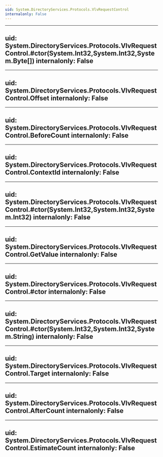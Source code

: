 ```yaml
---
uid: System.DirectoryServices.Protocols.VlvRequestControl
internalonly: False
---
```


---
uid: System.DirectoryServices.Protocols.VlvRequestControl.#ctor(System.Int32,System.Int32,System.Byte[])
internalonly: False
---

---
uid: System.DirectoryServices.Protocols.VlvRequestControl.Offset
internalonly: False
---

---
uid: System.DirectoryServices.Protocols.VlvRequestControl.BeforeCount
internalonly: False
---

---
uid: System.DirectoryServices.Protocols.VlvRequestControl.ContextId
internalonly: False
---

---
uid: System.DirectoryServices.Protocols.VlvRequestControl.#ctor(System.Int32,System.Int32,System.Int32)
internalonly: False
---

---
uid: System.DirectoryServices.Protocols.VlvRequestControl.GetValue
internalonly: False
---

---
uid: System.DirectoryServices.Protocols.VlvRequestControl.#ctor
internalonly: False
---

---
uid: System.DirectoryServices.Protocols.VlvRequestControl.#ctor(System.Int32,System.Int32,System.String)
internalonly: False
---

---
uid: System.DirectoryServices.Protocols.VlvRequestControl.Target
internalonly: False
---

---
uid: System.DirectoryServices.Protocols.VlvRequestControl.AfterCount
internalonly: False
---

---
uid: System.DirectoryServices.Protocols.VlvRequestControl.EstimateCount
internalonly: False
---
